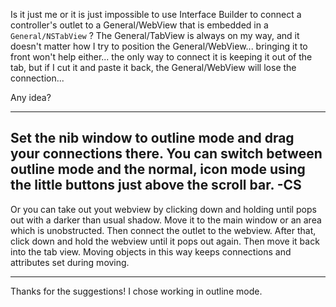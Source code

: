 Is it just me or it is just impossible to use Interface Builder to connect a controller's outlet to a General/WebView that is embedded in a <code>General/NSTabView</code> ? The General/TabView is always on my way, and it doesn't matter how I try to position the General/WebView... bringing it to front won't help either... the only way to connect it is keeping it out of the tab, but if I cut  it and paste it back, the General/WebView will lose the connection...

Any idea?

----
Set the nib window to outline mode and drag your connections there. You can switch between outline mode and the normal, icon mode using the little buttons just above the scroll bar. -CS
----
Or you can take out yout webview by clicking down and holding until pops out with a darker than usual shadow. Move it to the main window or an area which is unobstructed. Then connect the outlet to the webview. After that, click down and hold the webview until it pops out again. Then move it back into the tab view. Moving objects in this way keeps connections and attributes set during moving.

----
Thanks for the suggestions! I chose working in outline mode.
